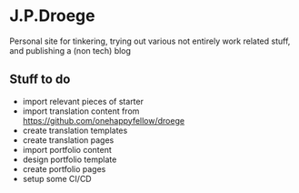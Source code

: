 # J.P.Droege
Personal site for tinkering, trying out various not entirely work related stuff, and publishing a (non tech) blog

## Stuff to do
- import relevant pieces of starter
- import translation content from https://github.com/onehappyfellow/droege
- create translation templates
- create translation pages
- import portfolio content
- design portfolio template
- create portfolio pages
- setup some CI/CD